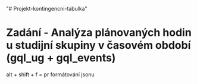 "# Projekt-kontingencni-tabulka" 

# Zadání - Analýza plánovaných hodin u studijní skupiny v časovém období (gql_ug + gql_events)

alt + shift + f = pr formátování jsonu